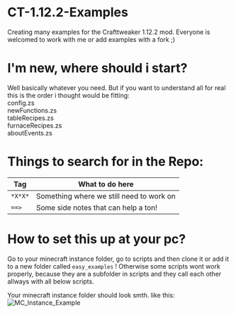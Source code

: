 # CT-1.12.2-Examples
Creating many examples for the Crafttweaker 1.12.2 mod. Everyone is welcomed to work with me or add examples with a fork ;)

# I'm new, where should i start?
Well basically whatever you need.
But if you want to understand all for real this is the order i thought would be fitting:  
config.zs  
newFunctions.zs  
tableRecipes.zs  
furnaceRecipes.zs  
aboutEvents.zs  
  

# Things to search for in the Repo:
| Tag                     | What to do here             |
|-------------------------|-----------------------------|
| `*X*X*`                   | Something where we still need to work on                            |                             
| `==>`                     | Some side notes that can help a ton!                            | 

# How to set this up at your pc?
Go to your minecraft instance folder,
go to scripts and then clone it or add it to a new folder called
`easy_examples` ! Otherwise some scripts wont work properly,
because they are a subfolder in scripts and they call each other
allways with all below scripts.

Your minecraft instance folder should look smth. like this:
![MC_Instance_Example](https://github.com/sora7672/CT-1.12.2-Examples/assets/7255402/77738aaa-0668-4b5a-a7f8-b729754d8d99)

